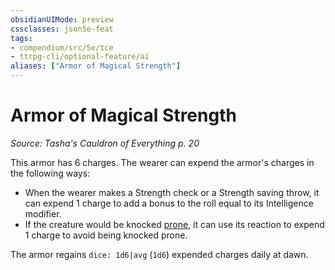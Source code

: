```yaml
---
obsidianUIMode: preview
cssclasses: json5e-feat
tags:
- compendium/src/5e/tce
- ttrpg-cli/optional-feature/ai
aliases: ["Armor of Magical Strength"]
---
```

# Armor of Magical Strength
*Source: Tasha's Cauldron of Everything p. 20*  

This armor has 6 charges. The wearer can expend the armor's charges in the following ways:

- When the wearer makes a Strength check or a Strength saving throw, it can expend 1 charge to add a bonus to the roll equal to its Intelligence modifier.  
- If the creature would be knocked [prone](/compendium/rules/conditions.md#prone), it can use its reaction to expend 1 charge to avoid being knocked prone.  

The armor regains `dice: 1d6|avg` (`1d6`) expended charges daily at dawn.